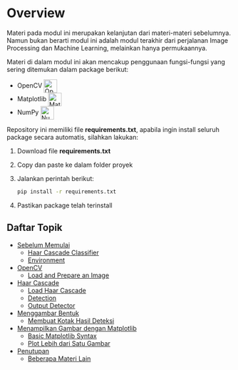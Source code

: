 # Overview

Materi pada modul ini merupakan kelanjutan dari materi-materi sebelumnya. Namun bukan berarti modul ini adalah modul terakhir dari perjalanan Image Processing dan Machine Learning, melainkan hanya permukaannya.

Materi di dalam modul ini akan mencakup penggunaan fungsi-fungsi yang sering ditemukan dalam package berikut:

- OpenCV [<img src="https://opencv1.b-cdn.net/wp-content/uploads/2022/05/logo.png" height="30em" align="center" alt="OpenCV" title="OpenCV"/>](https://opencv.org/)
- Matplotlib [<img src="https://matplotlib.org/_static/logo_dark.svg" height="30em" align="center" alt="Matplotlib" title="Matplotlib"/>](https://matplotlib.org/)
- NumPy [<img src="https://numpy.org/images/logo.svg" height="30em" align="center" alt="NumPy" title="NumPy"/>](https://numpy.org/)

Repository ini memiliki file **requirements.txt**, apabila ingin install seluruh package secara automatis, silahkan lakukan:

1. Download file **requirements.txt**
2. Copy dan paste ke dalam folder proyek
3. Jalankan perintah berikut:

    ```bash
    pip install -r requirements.txt
    ```
    
4. Pastikan package telah terinstall

## Daftar Topik

- [Sebelum Memulai](0_Before_You_Start/README.md)
  - [Haar Cascade Classifier](0_Before_You_Start/README.md#haar-cascade-classifier)
  - [Environment](0_Before_You_Start/README.md#environment)
- [OpenCV](1_Load_and_Prepare_Image/README.md)
  - [Load and Prepare an Image](1_Load_and_Prepare_Image/README.md)
- [Haar Cascade](2_Load_Haar_Cascade/README.md)
  - [Load Haar Cascade](2_Load_Haar_Cascade/README.md#load-haar-cascade)
  - [Detection](2_Load_Haar_Cascade/README.md#detection)
  - [Output Detector](2_Load_Haar_Cascade/README.md#output-detector)
- [Menggambar Bentuk](3_Drawing_Rectangles/README.md)
  - [Membuat Kotak Hasil Deteksi](3_Drawing_Rectangles/README.md#membuat-kotak-hasil-deteksi)
- [Menampilkan Gambar dengan Matplotlib](4_View_With_Matplotlib/README.md)
  - [Basic Matplotlib Syntax](4_View_With_Matplotlib/README.md#basic-matplotlib-syntax)
  - [Plot Lebih dari Satu Gambar](4_View_With_Matplotlib/README.md#plot-lebih-dari-satu-gambar)
- [Penutupan](5_Closing_Thoughts/README.md)
  - [Beberapa Materi Lain](5_Closing_Thoughts/README.md#beberapa-materi-lain)
